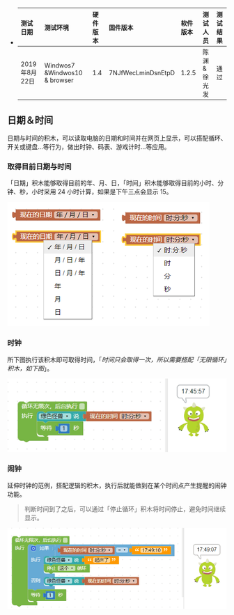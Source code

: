  <ul>
<li><table>
<thead>
<tr class="header">
<th>测试日期</th>
<th>测试环境</th>
<th>硬件版本</th>
<th>固件版本</th>
<th>软件版本</th>
<th>测试人员</th>
<th>测试结果</th>
</tr>
</thead>
<tbody>
<tr class="odd">
<td>2019年8月22日</td>
<td>Windwos7 &amp;Windwos10 &amp; browser</td>
<td>1.4</td>
<td>7NJfWecLminDsnEtpD</td>
<td>1.2.5</td>
<td>陈渊&amp;徐光发</td>
<td>通过</td>
</tr>
</tbody>
</table></li>
</ul>

## 日期＆时间

日期与时间的积木，可以读取电脑的日期和时间并在网页上显示，可以搭配循环、开关或键盘...等行为，做出时钟、码表、游戏计时...等应用。

### 取得目前日期与时间

「日期」积木能够取得目前的年、月、日，「时间」积木能够取得目前的小时、分钟、秒，小时采用 24 小时计算，如果是下午三点会显示 15。

![](time/upload_cb96a39bbcf323c24bf79ae38d32fe6c.png)

### 时钟

所下图执行该积木即可取得时间，「*时间只会取得一次，所以需要搭配「无限循环」积木，如下图*」。

![](time/upload_27a51c6d97093758206f6fa3e30daee6.gif)

### 闹钟

延伸时钟的范例，搭配逻辑的积木，执行后就能做到在某个时间点产生提醒的闹钟功能。

> 判断时间到了之后，可以通过「停止循环」积木将时间停止，避免时间继续显示。

![](time/upload_966171ad34d632dd98a6bcde20c68074.gif)
